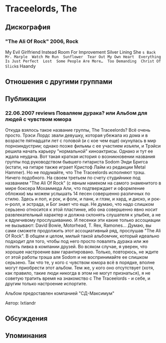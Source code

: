 # Traceelords, The



## Дискография

### "The Ali Of Rock" 2006, Rock

My Evil Girlfriend 
Instead 
Room For Improvement 
Silver Lining 
She `s Back 
Mr. Marple 
Watch Me Run 
Sunflower 
Tear Out My Own Heart 
Everything Is Just Perfect 
Lost 
Some People Are More… 
Too Demanding 
Christ Of Slick`s Haandy


## Отношения с другими группами


## Публикации

### 22.06.2007 reviews Поваляем дурака? или Альбом для людей с чувством юмора

<P>Откуда взялось такое название группы, The Traceelords? Всё очень просто. Трэси Лордс звали девушку, которая убежала из дома и в возрасте пятнадцати лет с головой (и с кое чем еще) окунулась в мир порноиндустрии; однако позже фильмы с ее участием изъяли, и Трэйси решила начать карьеру "нормальной" киноактрисы. Однако и тут ее ждала неудача. Вот такая краткая история о возникновении названия группы под руководством бывшего гитариста Sodom Энди Бригса (кстати, на гитаре также играет Кристоф Лайм из редакции Metal Hammer). Но не подумайте, что The Traceelords исполняют трэш. Ничего подобного. На своем третьем по счету студийнике под названием "The Ali Of Rock" (с явным намеком на самого знаменитого в мире боксера Мохаммеда Али, что подтверждает и оформление обложки) мы можем услышать 14 песен совершенно различных по стилю. Здесь и поп, и рок, и фолк, и панк, и глэм, и хард, и диско, и рок-н-ролл, и эстрада, и Бог знает что еще. Не думаю, что надо слишком серьзено относится к этой пластинке, ибо она совершенно явно носит развлекательный характер и должна склонять слушателя к улыбке, а не к вдумчивому прослушиванию. И песенки эти какие только ассоциации не вызывают: David Bowie, Motorhead, T. Rex, Ramones... Думаю, вы сами сможете продолжить этот ассоциативный ряд, прослушав "The Ali Of Rock". В общем и целом, милый такой альбомчик, который идеально подходит для того, чтобы под него просто повалять дурака или же попить пивка в компании друзей. Во всяком случае, я уверен, что хорошее настроение вам гарантировано. Только, повторюсь, не ждите от этой работы трэша аля Sodom и не воспринимайте ее слишком серьзено. Так что те, у кого с чувством юмора всё в порядке, вполне могут приобрести этот альбом. Тем же, у кого оно отсутствует (хотя, как правило, такие люди никогда в этом не могут признаться), я не советую тратить время на знакомство с The Traceelords - и себе, и другим только настроение испортите.</P>
<P>Альбом предоставлен компанией "СД-Максимум"</P>
Автор: Ixtiandr


## Обсуждения


## Упоминания

